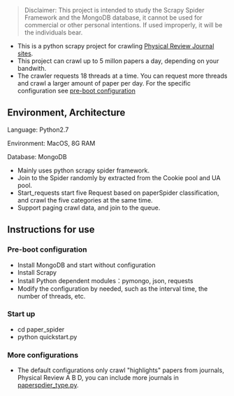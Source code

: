 > Disclaimer: This project is intended to study the Scrapy Spider Framework and the MongoDB database, it cannot be used for commercial or other personal intentions. If used improperly, it will be the individuals bear.

* This is a python scrapy project for crawling [Physical Review Journal sites](https://journals.aps.org).
* This project can crawl up to 5 millon papers a day, depending on your bandwith.
* The crawler requests 18 threads at a time. You can request more threads and crawl a larger amount of paper per day. For the specific configuration see [pre-boot configuration](https://github.com/xiongzhp/paper_spider/blob/master/paperSpider/settings.py)


## Environment, Architecture

Language: Python2.7

Environment: MacOS, 8G RAM

Database: MongoDB

* Mainly uses python scrapy spider framework.
* Join to the Spider randomly by extracted from the Cookie pool and UA pool.
* Start_requests start five Request based on paperSpider classification, and crawl the five categories at the same time.
* Support paging crawl data, and join to the queue.

## Instructions for use

### Pre-boot configuration

* Install MongoDB and start without configuration
* Install Scrapy
* Install Python dependent modules：pymongo, json, requests
* Modify the configuration by needed, such as the interval time, the number of threads, etc.

### Start up

* cd paper_spider
* python quickstart.py

### More configurations
* The default configurations only crawl "highlights" papers from journals, Physical Review A B D, you can include more journals in [paperspdier_type.py](https://github.com/xiongzhp/paper_spider/blob/master/paperSpider/paperspider_type.py).

